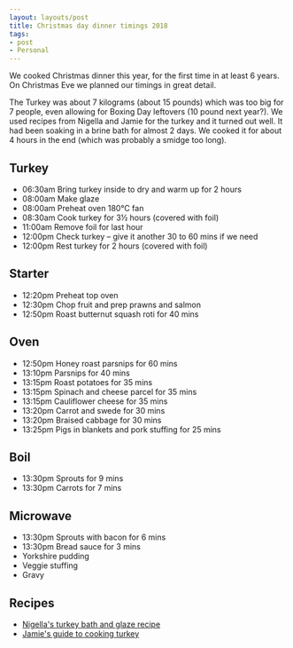 ```yaml
---
layout: layouts/post
title: Christmas day dinner timings 2018
tags:
- post
- Personal
---
```


<p>We cooked Christmas dinner this year, for the first time in at least 6 years. On Christmas Eve we planned our timings in great detail.</p>

The Turkey was about 7 kilograms (about 15 pounds) which was too big for 7 people, even allowing for Boxing Day leftovers (10 pound next year?). We used recipes from Nigella and Jamie for the turkey and it turned out well. It had been soaking in a brine bath for almost 2 days. We cooked it for about 4 hours in the end (which was probably a smidge too long).

## Turkey
- 06:30am Bring turkey inside to dry and warm up for 2 hours
- 08:00am Make glaze
- 08:00am Preheat oven 180°C fan
- 08:30am Cook turkey for 3½ hours (covered with foil)
- 11:00am Remove foil for last hour
- 12:00pm Check turkey – give it another 30 to 60 mins if we need
- 12:00pm Rest turkey for 2 hours (covered with foil)

## Starter
- 12:20pm Preheat top oven
- 12:30pm Chop fruit and prep prawns and salmon
- 12:50pm Roast butternut squash roti for 40 mins

## Oven
- 12:50pm Honey roast parsnips for 60 mins
- 13:10pm Parsnips for 40 mins
- 13:15pm Roast potatoes for 35 mins
- 13:15pm Spinach and cheese parcel for 35 mins
- 13:15pm Cauliflower cheese for 35 mins
- 13:20pm Carrot and swede for 30 mins
- 13:20pm Braised cabbage for 30 mins
- 13:25pm Pigs in blankets and pork stuffing for 25 mins

## Boil
- 13:30pm Sprouts for 9 mins
- 13:30pm Carrots for 7 mins

## Microwave
- 13:30pm Sprouts with bacon for 6 mins
- 13:30pm Bread sauce for 3 mins
- Yorkshire pudding
- Veggie stuffing
- Gravy

## Recipes
- [Nigella's turkey bath and glaze recipe](https://www.nigella.com/recipes/spiced-and-superjuicy-roast-turkey)
- [Jamie's guide to cooking turkey](https://www.jamieoliver.com/news-and-features/features/tips-and-timings-for-perfect-turkey/)
